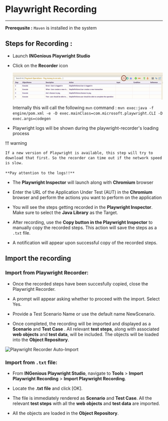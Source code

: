 # Playwright Recording
----------------------------------

**Prerequsite :** `Maven` is installed in the system

## Steps for Recording :

 * Launch **INGenious Playwright Studio**

 * Click on the **Recorder** icon

   ![record](../img/recording/1.JPG "record")

   Internally this will call the following `mvn` command : `mvn exec:java -f engine/pom.xml -e -D exec.mainClass=com.microsoft.playwright.CLI -D exec.args=codegen`
 
 * Playwright logs will be shown during the playwright-recorder's loading process

!!! warning 
    
    If a new version of Playwright is available, this step will try to download that first. So the recorder can time out if the network speed is slow.

    **Pay attention to the logs!!**

 * The **Playwright Inspector** will launch along with **Chromium** browser

 * Enter the URL of the Application Under Test (AUT) in the **Chromium** browser and perform the actions you want to perform on the application

 * You will see the steps getting recorded in the **Playwright Inspector**. Make sure to select the **Java Library** as the Target.

 * After recording, use the **Copy button in the Playwright Inspector** to manually copy the recorded steps. This action will save the steps as a `.txt` file.
 
 * A notification will appear upon successful copy of the recorded steps.

## Import the recording

### Import from Playwright Recorder:

 * Once the recorded steps have been succesfully copied, close the Playwright Recorder.

 * A prompt will appear asking whether to proceed with the import. Select Yes.

 * Provide a Test Scenario Name or use the default name NewScenario.

 * Once completed, the recording will be imported and displayed as a **Scenario** and **Test Case** . All relevant **test steps**, along with associated **web objects** and **test data**, will be included. The objects will be loaded into the **Object Repository**.

 ![Playwright Recorder Auto-Import](../img/recorder/autoimport.gif "Playwright Recorder Auto-Import")

### Import from `.txt` file:


 * From **INGenious Playwright Studio**, navigate to **Tools** > **Import Playwright Recording** > **Import Playwright Recording**.

 * Locate the **.txt file** and click [OK].

 * The file is immediately rendered as **Scenario** and **Test Case**. All the relevant **test steps** with all the **web objects** and **test data** are imported.

 * All the objects are loaded in the **Object Repository**.

 